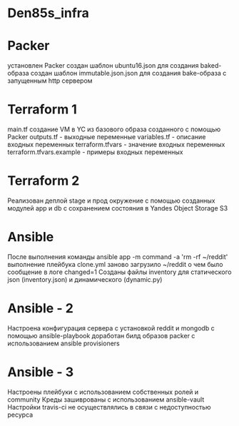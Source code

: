 # Den85s_infra

# Packer
установлен Packer
создан шаблон ubuntu16.json для создания baked-образа
создан шаблон immutable.json.json для создания bake-образа c запущенным http сервером

# Terraform 1
main.tf создание VM в YC из базового образа созданного с помощью Packer
outputs.tf - выходные переменные
variables.tf - описание входных переменных
terraform.tfvars - значение входных переменных
terraform.tfvars.example - примеры входных переменных

# Terraform 2
Реализован деплой stage и прод окружение с помощью созданных модулей app и db с сохранением состояния в Yandes Object Storage S3

# Ansible
После выполнения команды ansible app -m command -a 'rm -rf ~/reddit' выполнение плейбука clone.yml заново загрузило ~/reddit о чем было сообщение в логе changed=1
Созданы файлы inventory для статического json (inventory.json) и динамического (dynamic.py)

# Ansible - 2
Настроена конфигурация сервера с установкой reddit и mongodb с помощью ansible-playbook
доработан билд образов packer c использованием ansible provisioners

# Ansible - 3
 Настроены плейбуки с использованием собственных ролей и community
 Креды зашиврованы с использованием ansible-vault
 Настройки travis-ci не осуществлялись в связи с недоступностью ресурса

